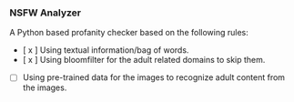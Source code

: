 ### NSFW Analyzer

A Python based profanity checker based on the following rules:

- [ x ] Using textual information/bag of words.
- [ x ] Using bloomfilter for the adult related domains to skip them.
- [ ] Using pre-trained data for the images to recognize adult content from the images.
